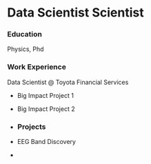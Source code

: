 # Data Scientist  Scientist

### Education
Physics, Phd

### Work Experience
Data Scientist @ Toyota Financial Services
- Big Impact Project 1
- Big Impact Project 2

- ### Projects
- EEG Band Discovery

- 
